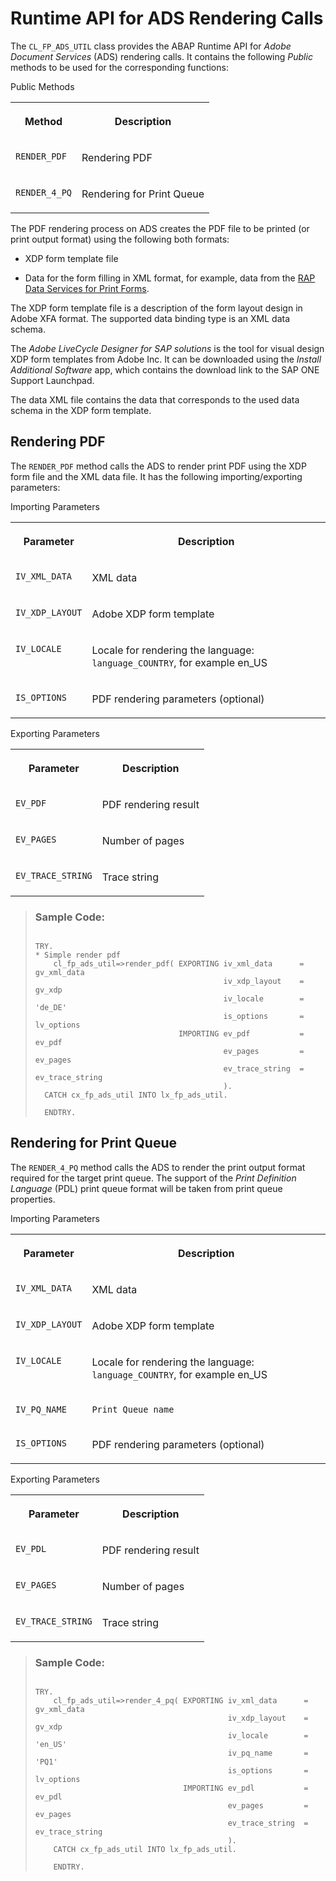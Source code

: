 <!-- loio3d8686d312bc426d8b2aa323473996b0 -->

# Runtime API for ADS Rendering Calls

The `CL_FP_ADS_UTIL` class provides the ABAP Runtime API for *Adobe Document Services* \(ADS\) rendering calls. It contains the following *Public* methods to be used for the corresponding functions:

<a name="loio3d8686d312bc426d8b2aa323473996b0__table_fcg_fcv_pqb"/>Public Methods


<table>
<tr>
<th valign="top">

Method



</th>
<th valign="top">

Description



</th>
</tr>
<tr>
<td valign="top">

 `RENDER_PDF` 



</td>
<td valign="top">

Rendering PDF



</td>
</tr>
<tr>
<td valign="top">

 `RENDER_4_PQ` 



</td>
<td valign="top">

Rendering for Print Queue



</td>
</tr>
</table>

The PDF rendering process on ADS creates the PDF file to be printed \(or print output format\) using the following both formats:

-   XDP form template file

-   Data for the form filling in XML format, for example, data from the [RAP Data Services for Print Forms](RAP_Data_Services_for_Print_Forms_a104660.md).


The XDP form template file is a description of the form layout design in Adobe XFA format. The supported data binding type is an XML data schema.

The *Adobe LiveCycle Designer for SAP solutions* is the tool for visual design XDP form templates from Adobe Inc. It can be downloaded using the *Install Additional Software* app, which contains the download link to the SAP ONE Support Launchpad.

The data XML file contains the data that corresponds to the used data schema in the XDP form template.



<a name="loio3d8686d312bc426d8b2aa323473996b0__section_iwl_vdv_pqb"/>

## Rendering PDF

The `RENDER_PDF` method calls the ADS to render print PDF using the XDP form file and the XML data file. It has the following importing/exporting parameters:

<a name="loio3d8686d312bc426d8b2aa323473996b0__table_jbr_c2v_pqb"/>Importing Parameters


<table>
<tr>
<th valign="top">

Parameter



</th>
<th valign="top">

Description



</th>
</tr>
<tr>
<td valign="top">

 `IV_XML_DATA` 



</td>
<td valign="top">

XML data



</td>
</tr>
<tr>
<td valign="top">

 `IV_XDP_LAYOUT` 



</td>
<td valign="top">

Adobe XDP form template



</td>
</tr>
<tr>
<td valign="top">

 `IV_LOCALE` 



</td>
<td valign="top">

Locale for rendering the language: `language_COUNTRY`, for example en\_US



</td>
</tr>
<tr>
<td valign="top">

 `IS_OPTIONS` 



</td>
<td valign="top">

PDF rendering parameters \(optional\)



</td>
</tr>
</table>

<a name="loio3d8686d312bc426d8b2aa323473996b0__table_y1v_w2v_pqb"/>Exporting Parameters


<table>
<tr>
<th valign="top">

Parameter



</th>
<th valign="top">

Description



</th>
</tr>
<tr>
<td valign="top">

 `EV_PDF` 



</td>
<td valign="top">

PDF rendering result



</td>
</tr>
<tr>
<td valign="top">

 `EV_PAGES` 



</td>
<td valign="top">

Number of pages



</td>
</tr>
<tr>
<td valign="top">

 `EV_TRACE_STRING` 



</td>
<td valign="top">

Trace string



</td>
</tr>
</table>

> ### Sample Code:  
> ```
> 
> TRY.
> * Simple render pdf
>     cl_fp_ads_util=>render_pdf( EXPORTING iv_xml_data      = gv_xml_data 
>                                           iv_xdp_layout    = gv_xdp
>                                           iv_locale        = 'de_DE'
>                                           is_options       = lv_options
>                                 IMPORTING ev_pdf           = ev_pdf
>                                           ev_pages         = ev_pages
>                                           ev_trace_string  = ev_trace_string
>                                           ).
>   CATCH cx_fp_ads_util INTO lx_fp_ads_util.
> 
>   ENDTRY.
> 
> ```



<a name="loio3d8686d312bc426d8b2aa323473996b0__section_wxw_gfv_pqb"/>

## Rendering for Print Queue

The `RENDER_4_PQ` method calls the ADS to render the print output format required for the target print queue. The support of the *Print Definition Language* \(PDL\) print queue format will be taken from print queue properties.

<a name="loio3d8686d312bc426d8b2aa323473996b0__table_g3h_pfv_pqb"/>Importing Parameters


<table>
<tr>
<th valign="top">

Parameter



</th>
<th valign="top">

Description



</th>
</tr>
<tr>
<td valign="top">

 `IV_XML_DATA` 



</td>
<td valign="top">

XML data



</td>
</tr>
<tr>
<td valign="top">

 `IV_XDP_LAYOUT` 



</td>
<td valign="top">

Adobe XDP form template



</td>
</tr>
<tr>
<td valign="top">

 `IV_LOCALE` 



</td>
<td valign="top">

Locale for rendering the language: `language_COUNTRY`, for example en\_US



</td>
</tr>
<tr>
<td valign="top">

 `IV_PQ_NAME` 



</td>
<td valign="top">

 `Print Queue name` 



</td>
</tr>
<tr>
<td valign="top">

 `IS_OPTIONS` 



</td>
<td valign="top">

PDF rendering parameters \(optional\)



</td>
</tr>
</table>

<a name="loio3d8686d312bc426d8b2aa323473996b0__table_y21_wfv_pqb"/>Exporting Parameters


<table>
<tr>
<th valign="top">

Parameter



</th>
<th valign="top">

Description



</th>
</tr>
<tr>
<td valign="top">

 `EV_PDL` 



</td>
<td valign="top">

PDF rendering result



</td>
</tr>
<tr>
<td valign="top">

 `EV_PAGES` 



</td>
<td valign="top">

Number of pages



</td>
</tr>
<tr>
<td valign="top">

 `EV_TRACE_STRING` 



</td>
<td valign="top">

Trace string



</td>
</tr>
</table>

> ### Sample Code:  
> ```
> 
> TRY.
>     cl_fp_ads_util=>render_4_pq( EXPORTING iv_xml_data      = gv_xml_data
>                                            iv_xdp_layout    = gv_xdp
>                                            iv_locale        = 'en_US'
>                                            iv_pq_name       = 'PQ1'
>                                            is_options       = lv_options
>                                  IMPORTING ev_pdl           = ev_pdl
>                                            ev_pages         = ev_pages
>                                            ev_trace_string  = ev_trace_string
>                                            ).
>     CATCH cx_fp_ads_util INTO lx_fp_ads_util.
> 
>     ENDTRY.
> 
> ```

